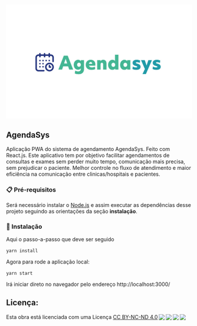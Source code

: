 ![logo.jpg](logo.jpg)

## AgendaSys

Aplicação PWA do sistema de agendamento AgendaSys. Feito com React.js. Este aplicativo tem por objetivo facilitar agendamentos de consultas e exames sem perder muito tempo, comunicação mais precisa, sem prejudicar o paciente. Melhor controle no fluxo de atendimento e maior eficiência  na comunicação entre clinicas/hospitais e pacientes.

### 📋 Pré-requisitos

Será necessário instalar o [Node.js](https://nodejs.org/en/) e assim executar as dependências desse projeto seguindo as orientações da seção **instalação**.

### 🔧 Instalação

Aqui o passo-a-passo que deve ser seguido

```
yarn install
```

Agora para rode a aplicação local:

```
yarn start
```

Irá iniciar direto no navegador pelo endereço http://localhost:3000/


## Licença:
<p xmlns:dct="http://purl.org/dc/terms/" xmlns:cc="http://creativecommons.org/ns#" class="license-text">Esta obra está licenciada com uma Licença  <a rel="license" href="https://creativecommons.org/licenses/by-nc-nd/4.0">CC BY-NC-ND 4.0<img style="height:22px!important;margin-left:3px;vertical-align:text-bottom;" src="https://mirrors.creativecommons.org/presskit/icons/cc.svg?ref=chooser-v1" /><img style="height:22px!important;margin-left:3px;vertical-align:text-bottom;" src="https://mirrors.creativecommons.org/presskit/icons/by.svg?ref=chooser-v1" /><img style="height:22px!important;margin-left:3px;vertical-align:text-bottom;" src="https://mirrors.creativecommons.org/presskit/icons/nc.svg?ref=chooser-v1" /><img style="height:22px!important;margin-left:3px;vertical-align:text-bottom;" src="https://mirrors.creativecommons.org/presskit/icons/nd.svg?ref=chooser-v1" /></a></p>

